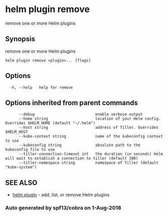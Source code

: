 # helm plugin remove

remove one or more Helm plugins

## Synopsis

remove one or more Helm plugins

```text
helm plugin remove <plugin>... [flags]
```

## Options

```text
  -h, --help   help for remove
```

## Options inherited from parent commands

```text
      --debug                           enable verbose output
      --home string                     location of your Helm config. Overrides $HELM_HOME (default "~/.helm")
      --host string                     address of Tiller. Overrides $HELM_HOST
      --kube-context string             name of the kubeconfig context to use
      --kubeconfig string               absolute path to the kubeconfig file to use
      --tiller-connection-timeout int   the duration (in seconds) Helm will wait to establish a connection to tiller (default 300)
      --tiller-namespace string         namespace of Tiller (default "kube-system")
```

## SEE ALSO

* [helm plugin](helm_plugin.md)     - add, list, or remove Helm plugins

### Auto generated by spf13/cobra on 1-Aug-2018


